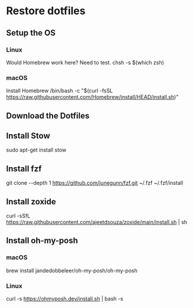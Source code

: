 # Restore dotfiles

## Setup the OS
### Linux
Would Homebrew work here? Need to test.
chsh -s $(which zsh)

### macOS
Install Homebrew
/bin/bash -c "$(curl -fsSL https://raw.githubusercontent.com/Homebrew/install/HEAD/install.sh)"

## Download the Dotfiles

## Install Stow
sudo apt-get install stow

## Install fzf
git clone --depth 1 https://github.com/junegunn/fzf.git ~/.fzf
~/.fzf/install

## Install zoxide
curl -sSfL https://raw.githubusercontent.com/ajeetdsouza/zoxide/main/install.sh | sh

## Install oh-my-posh
### macOS
brew install jandedobbeleer/oh-my-posh/oh-my-posh

### Linux
curl -s https://ohmyposh.dev/install.sh | bash -s
